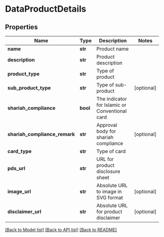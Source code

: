 # DataProductDetails

## Properties
Name | Type | Description | Notes
------------ | ------------- | ------------- | -------------
**name** | **str** | Product name | 
**description** | **str** | Product description | 
**product_type** | **str** | Type of product | 
**sub_product_type** | **str** | Type of sub-product | [optional] 
**shariah_compliance** | **bool** | The indicator for Islamic or Conventional card | 
**shariah_compliance_remark** | **str** | Approval body for shariah compliance | [optional] 
**card_type** | **str** | Type of card | 
**pds_url** | **str** | URL for product disclosure sheet | 
**image_url** | **str** | Absolute URL to image in SVG format | [optional] 
**disclaimer_url** | **str** | Absolute URL for product disclaimer | [optional] 

[[Back to Model list]](../README.md#documentation-for-models) [[Back to API list]](../README.md#documentation-for-api-endpoints) [[Back to README]](../README.md)

